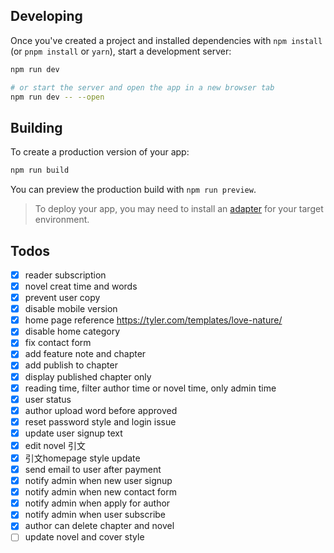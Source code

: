 ## Developing

Once you've created a project and installed dependencies with `npm install` (or `pnpm install` or `yarn`), start a development server:

```bash
npm run dev

# or start the server and open the app in a new browser tab
npm run dev -- --open
```

## Building

To create a production version of your app:

```bash
npm run build
```

You can preview the production build with `npm run preview`.

> To deploy your app, you may need to install an [adapter](https://svelte.dev/docs/kit/adapters) for your target environment.


## Todos
- [x] reader subscription
- [x] novel creat time and words
- [x] prevent user copy
- [x] disable mobile version
- [x] home page reference https://tyler.com/templates/love-nature/
- [x] disable home category
- [x] fix contact form
- [x] add feature note and chapter
- [x] add publish to chapter
- [x] display published chapter only
- [x] reading time, filter author time or novel time, only admin time
- [x] user status
- [x] author upload word before approved
- [x] reset password style and login issue
- [x] update user signup text
- [x] edit novel 引文
- [x] 引文homepage style update
- [x] send email to user after payment
- [x] notify admin when new user signup
- [x] notify admin when new contact form
- [x] notify admin when apply for author
- [x] notify admin when user subscribe
- [x] author can delete chapter and novel
- [ ] update novel and cover style